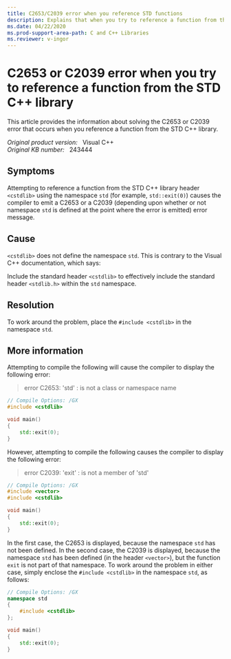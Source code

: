 ```yaml
---
title: C2653/C2039 error when you reference STD functions
description: Explains that when you try to reference a function from the STD C++ library header <cstdlib>, you may receive a C2653 or a C2039 compiler error message. A workaround is provided in this article.
ms.date: 04/22/2020
ms.prod-support-area-path: C and C++ Libraries
ms.reviewer: v-ingor
---
```

# C2653 or C2039 error when you try to reference a function from the STD C++ library

This article provides the information about solving the C2653 or C2039 error that occurs when you reference a function from the STD C++ library.

_Original product version:_ &nbsp; Visual C++  
_Original KB number:_ &nbsp; 243444

## Symptoms

Attempting to reference a function from the STD C++ library header `<cstdlib>` using the namespace `std` (for example, `std::exit(0)`) causes the compiler to emit a C2653 or a C2039 (depending upon whether or not namespace `std` is defined at the point where the error is emitted) error message.

## Cause

`<cstdlib>` does not define the namespace `std`. This is contrary to the Visual C++ documentation, which says:

Include the standard header `<cstdlib>` to effectively include the standard header `<stdlib.h>` within the `std` namespace.

## Resolution

To work around the problem, place the `#include <cstdlib>` in the namespace `std`.

## More information

Attempting to compile the following will cause the compiler to display the following error:

> error C2653: 'std' : is not a class or namespace name

```cpp
// Compile Options: /GX
#include <cstdlib>

void main()
{
    std::exit(0);
}
```

However, attempting to compile the following causes the compiler to display the following error:

> error C2039: 'exit' : is not a member of 'std'

```cpp
// Compile Options: /GX
#include <vector>
#include <cstdlib>

void main()
{
    std::exit(0);
}
```

In the first case, the C2653 is displayed, because the namespace `std` has not been defined. In the second case, the C2039 is displayed, because the namespace `std` has been defined (in the header `<vector>`), but the function `exit` is not part of that namespace. To work around the problem in either case, simply enclose the `#include <cstdlib>` in the namespace `std`, as follows:

```cpp
// Compile Options: /GX
namespace std
{
    #include <cstdlib>
};

void main()
{
    std::exit(0);
}
```
